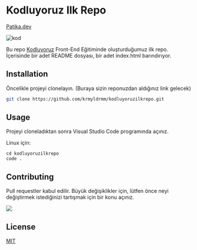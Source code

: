 # Kodluyoruz Ilk Repo

[Patika.dev](https://www.patika.dev/tr)

![kod](https://user-images.githubusercontent.com/116117449/200120870-60550780-fdca-4c1f-a81a-14c41bf665c8.png)

Bu repo [Kodluyoruz](kodluyoruz.org) Front-End Eğitiminde oluşturduğumuz ilk repo. İçerisinde bir adet README dosyası, bir adet index.html barındırıyor. 
## Installation

Öncelikle projeyi clonelayın. (Buraya sizin reponuzdan aldığınız link gelecek)

```bash
git clone https://github.com/krmyldrmm/kodluyoruzilkrepo.git
``` 
## Usage

Projeyi cloneladıktan sonra Visual Studio Code programında açınız.

Linux için:
```linux
cd kodluyoruzilkrepo
code .
``` 
## **Contributing**

Pull requestler kabul edilir. Büyük değişiklikler için, lütfen önce neyi değiştirmek istediğinizi tartışmak için bir konu açınız.

![](https://media-exp1.licdn.com/dms/image/C4D1BAQEGoWyZ5wun2g/company-background_10000/0/1652169602399?e=1663772400&v=beta&t=MWxIGJ9ahRHWjOeXjgz7ocZ4Cw5jiBO74U2SU1_uNVY)


## **License**
[MIT](https://choosealicense.com/licenses/mit/)

